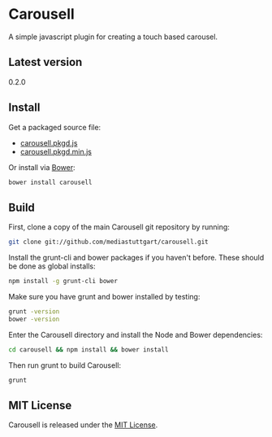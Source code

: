# Carousell

A simple javascript plugin for creating a touch based carousel.

## Latest version

0.2.0

## Install

Get a packaged source file:

+ [carousell.pkgd.js](https://raw.github.com/mediastuttgart/carousell/master/dist/carousell.pkgd.js)
+ [carousell.pkgd.min.js](https://raw.github.com/mediastuttgart/carousell/master/dist/carousell.pkgd.min.js)

Or install via [Bower](http://bower.io):

``` bash
bower install carousell
```

## Build

First, clone a copy of the main Carousell git repository by running:

``` bash
git clone git://github.com/mediastuttgart/carousell.git
```

Install the grunt-cli and bower packages if you haven't before. These should be done as global installs:

``` bash
npm install -g grunt-cli bower
```

Make sure you have grunt and bower installed by testing:

``` bash
grunt -version
bower -version
```

Enter the Carousell directory and install the Node and Bower dependencies:

``` bash
cd carousell && npm install && bower install
```

Then run grunt to build Carousell:

``` bash
grunt
```

## MIT License

Carousell is released under the [MIT License](http://www.opensource.org/licenses/mit-license.php).
